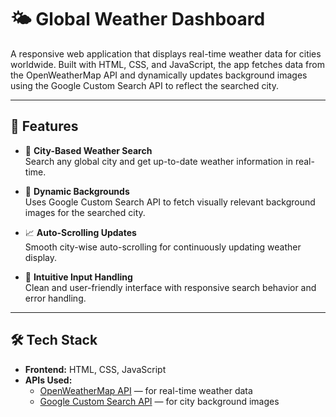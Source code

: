 # 🌤️ Global Weather Dashboard

A responsive web application that displays real-time weather data for cities worldwide. Built with HTML, CSS, and JavaScript, the app fetches data from the OpenWeatherMap API and dynamically updates background images using the Google Custom Search API to reflect the searched city.

---

## 🚀 Features

- 🔎 **City-Based Weather Search**  
  Search any global city and get up-to-date weather information in real-time.

- 🌇 **Dynamic Backgrounds**  
  Uses Google Custom Search API to fetch visually relevant background images for the searched city.

- 📈 **Auto-Scrolling Updates**  
  Smooth city-wise auto-scrolling for continuously updating weather display.

- 🧠 **Intuitive Input Handling**  
  Clean and user-friendly interface with responsive search behavior and error handling.

---

## 🛠️ Tech Stack

- **Frontend:** HTML, CSS, JavaScript  
- **APIs Used:**  
  - [OpenWeatherMap API](https://openweathermap.org/api) — for real-time weather data  
  - [Google Custom Search API](https://programmablesearchengine.google.com/about/) — for city background images



